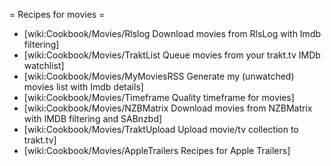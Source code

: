 = Recipes for movies =

* [wiki:Cookbook/Movies/Rlslog Download movies from RlsLog with Imdb filtering]
* [wiki:Cookbook/Movies/TraktList Queue movies from your trakt.tv IMDb watchlist]
* [wiki:Cookbook/Movies/MyMoviesRSS Generate my (unwatched) movies list with Imdb details]
* [wiki:Cookbook/Movies/Timeframe Quality timeframe for movies]
* [wiki:Cookbook/Movies/NZBMatrix Download movies from NZBMatrix with IMDB filtering and SABnzbd]
* [wiki:Cookbook/Movies/TraktUpload Upload movie/tv collection to trakt.tv]
* [wiki:Cookbook/Movies/AppleTrailers Recipes for Apple Trailers]
